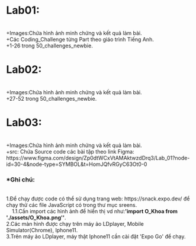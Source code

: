<h1>Lab01:</h1><br>
+Images:Chứa hình ảnh minh chứng và kết quả làm bài.<br>
+Các Coding_Challenge từng Part theo giáo trình Tiếng Anh.<br>
+1-26 trong 50_challenges_newbie.<br>
<h1>Lab02:</h1><br>
+Images:Chứa hình ảnh minh chứng và kết quả làm bài.<br>
+27-52 trong 50_challenges_newbie.<br>
<h1>Lab03:</h1><br>
+Images:Chứa hình ảnh minh chứng và kết quả làm bài.<br>
+src: Chứa Source code các bài tập theo link Figma: https://www.figma.com/design/Zp0dtWCxVtAMAktwzdDrq3/Lab_01?node-id=30-4&node-type=SYMBOL&t=HomJQfvRGyC63Ot0-0<br>
<h3>*Ghi chú:</h1><br>
1.Để chạy được code có thể sử dụng trang web: https://snack.expo.dev/ để chạy thử các file JavaScript có trong thư mục sreens.<br>
 &#160 &#160  1.1.Cần import các hình ảnh để hiển thị vd như:<b>'import O_Khoa from './assets/O_Khoa.png''</b>.<br>
2.Các màn hình được chạy trên máy ảo LDplayer, Mobile Simulator(Chrome), Iphone11.<br>
3.Trên máy ảo LDplayer, máy thật Iphone11 cần cài đặt 'Expo Go' để chạy. 
